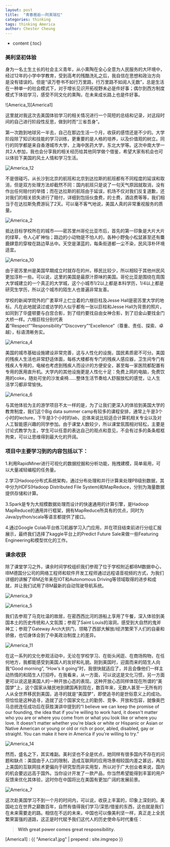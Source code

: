 ```yaml
---
layout: post
title:  "青春邂逅——阿美瑞拉"
categories: thinking
tags: thinking America
author: Chester Cheung
---
```


* content
{:toc}


### 美利坚初体验

身为一名土生土长的社会主义青年，从小熏陶在全心全意为人民服务的大环境中，经过12年的小学中学教育，受到高考的残酷洗礼之后，我自信在思想和政治方向是没有错误的。但是“读万卷书不如行万里路，行万里路不如阅人无数”，总是生活在一种单一的社会模式下，对于增长见识开拓视野未必是件好事；偶尔到西方制度模式下体验学习，感受不同文化的熏陶，在未来成长路上也是件好事。

![America_1][America1]









这里就对我这次去美国体验学习的相关情况进行一个简短的总结和记录，对这段时间的自己进行阶段性反思，做到时而“三省吾身”。

第一次跑到地球另一半去，自己在那边生活一个月，收获的感悟还是不少的。大学阶段除了知识和技能的学习训练，更重要的是人格的培养，以及价值观的树立。同行的同学都是来自香港城市大学，上海中医药大学，东北大学等。这次中南大学一共2人参加，我也会分享我的相关经历给其他同学做个借鉴，希望大家有机会也可以体验下美国的风土人情和学习生活。

![America_12](America12.jpg)

不是很碰巧，从长沙到北京的航班和北京到达拉斯的航班都有不同程度的延误和取消，但是双方处理方法却截然不同：国内航班只是说了一句天气原因就取消，没有作出任何赔付的举措；而在达拉斯的航班由于延误，机场不仅对我们反复道歉，还对我们的相关损失进行了赔付，详细到包括伙食费，的士费，酒店费等等，我们相当于在达拉斯免费游玩了2天。可以毫不客气地说，美国人真的非常重视服务的质量。

![America_2](America2.jpg)

抵达目标学校所在的城市——密苏里州哥伦比亚市后，首先的第一印象是大片大片的绿草，令人心旷神怡；路边的小动物是不怕人的，各种小野兔小松鼠甚至还有麋鹿肆意的穿梭在路边草丛中。天空是湛蓝的，每条街道都一尘不染，民风淳朴环境适宜。

![America_10](America10.jpg)

由于密苏里州是美国早期成立时就存在的州，移民比较少，所以相较于其他州民风更加淳朴一些。可以说，这里的美国是最原汁原味的美国。哥伦比亚是围绕在周围大学城建立的一个真正的大学城，这个小城市1/2以上都是本科学历，1/4以上都是研究生学历，所以这个城市的陌生人也普遍非常友善。

学校的新闻学院外的广袤草坪上伫立着的六根巨柱及Jesse Hall是密苏里大学的地标。凡在此地就读过或访学的人似乎都有一张以巨柱和Jesse Hall为背景的照片，如同到了华盛顿要与白宫合影，到了纽约要找自由女神合影，到了旧金山要找金门大桥一样。六根巨柱分别代表着“Respect”“Responsibility”“Discovery”“Excellence”（尊重、责任、探索、卓越），标语清晰务实。

![America_4](America4.jpg)

美国的城市基础设施建设非常完善，这与人性化的设施，国民素质密不可分。美国的残疾人生活也非常舒适体面，每栋大楼都有专门的残疾人感应器，卫生间专门有残疾人专用的，电梯也考虑到残疾人而设计的方便安全，甚至每一家医院都配置有专用的医用直升机。大学内的其他设施更是人性化十足：免费上网的电脑，免费饮用的coke，随处可坐的沙发桌椅......整体生活节奏给人舒服放松的感觉，让人生活学习都非常愉快。

![America_6](America6.jpg)

与其他体验为主的游学项目不太一样的是，为了让我们更深入的体验到美国大学的教育制度，我们这个Big data summer camp有较多的课程安排，通常上午是3个小时的lecture，下午是3个小时的lab，总体来说比较适合计算机相关专业以及对人工智能感兴趣的同学参加。由于课堂人数较少，所以课堂氛围相对轻松，主要是讨论式教学为主，学生可以任意的表达自己的观点和意见，不会有过多的条条框框拘束，可以让思维得到最大化的开阔。

### 项目中主要学习到的内容包括以下：

1.利用RapidMiner进行可视化的数据挖掘和分析功能，拖拽建模，简单易用，可以大量减轻编程的任务量。

2.学习Hadoop分布式系统架构，通过分布处理和并行计算来处理PB级别数据，其中分为HDFS(Hadoop Distributed File System)和MapReduce，分别为海量数据提供存储和计算。

3.Spark是专为大规模数据处理而设计的快速通用的计算引擎，是Hadoop MapReduce的通用并行框架，拥有MapReduce所具有的优点，同时为Java/python/scala等语言都提供了接口。

4.通过Google Colab平台练习机器学习入门应用，并在项目结束前进行分组汇报展示，最终我们选择了kaggle平台上的Predict Future Sale来做一些Featuring Engineering和模型优化的工作。

### 课余收获

除了课堂学习之外，课余时间学校组织我们参观了位于学校附近都IBM数据中心，IBM德国分公司的网络工程师和软件开发工程师通过远程语音视频的方式，为我们详细的讲解了IBM近年来在IOT和Autonomous Driving等领域取得的进步和成就，并让我们试用了IBM最新的自动驾驶导航系统。

![America_9](America9.jpg)

![America_5](America5.jpg)

我们去参观了马克吐温的故居，在密西西比河的游船上享用了午餐，深入体验到美国本土的历史传统和人文氛围；参观了Saint Louis的溶洞，感受到大自然的鬼斧神工；参观了Gateway Arch大拱门，领略了西部大解放/经济繁荣下人们的自豪和骄傲，也切身体会到了中美政治制度上的差异。

![America_11](America11.jpg)

在这一系列的文化参观活动中，无论在学校学习、在街头闲逛、在商场购物，在任何地方，我都能感受到美国人的友好和礼貌。刚到美国时，迎面而来的陌生人向我“Good morning”, “How‘s it going”时，我很快就适应了，并且会像他们一样主动热情的和陌生人打招呼。在我看来，从一方面，可以说这是文化习惯，另一方面更可以说这是美国人的一种开放心态的表现。这种开放心态同样体现在所谓的“美国梦”上，这个国家从殖民地到建国再到现在，数百年来，无数人甚至一无所有的人从全世界移民到美国，追寻的就是“美国梦”，即使追寻的是世俗意义上的成功。但恰恰是这种追寻，造就了这个国家文化上的勤劳、竞争、开放和包容，就像奥巴马总统连任成功后在获胜演讲中提到的“I believe we can keep the promise of our founding, the idea that if you're willing to work hard, it doesn't matter who you are or where you come from or what you look like or where you love. It doesn't matter whether you're black or white or Hispanic or Asian or Native American or young or old or rich or poor, abled, disabled, gay or straight. You can make it here in America if you're willing to try.”

![America_14](America14.jpg)

然而，盛名之下，其实难副。美利坚也不全是优点，她同样有很多国内不存在的问题和缺点：美国由于人口的限制，造成互联网的应用场景相较国内差之甚远，再加上美国的互联网技术更偏向于研究型而非实用型，所以对于广大创业者来说，国内的机会要远远高于国外。当你设计开发了一款产品，你当然希望能得到丰富的用户反馈来优化其体验，这时你在中国将比在美国有更加广阔的发展前景。

![America_7](America7.jpg)

这次赴美国学习不到一个月的时间内，可以说，收获上丰富的，印象上深刻的。美国屹立在世界之巅数百年，自然有值得我们学习/深思/借鉴的东西，这也就是我们在未来需要走的路。相信在不远的未来，中国也可以像美利坚一样，真正走上全民繁荣富强的道路，这正是时代赋予我们这代人的历史使命与时代重任：

> **With great power comes great responsibility.**

[America1] : {{ "America1.jpg" | prepend : site.imgrepo }}
